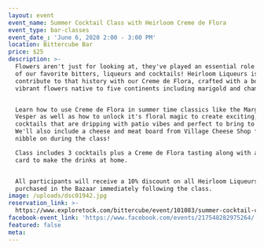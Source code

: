 ```yaml
---
layout: event
event_name: Summer Cocktail Class with Heirloom Creme de Flora
event_type: bar-classes
event_date_: 'June 6, 2020 2:00 - 3:00 PM'
location: Bittercube Bar
price: $25
description: >-
  Flowers aren't just for looking at, they've played an essential role in some
  of our favorite bitters, liqueurs and cocktails! Heirloom Liqueurs is proud to
  contribute to that history with our Creme de Flora, crafted with a bouquet of
  vibrant flowers native to five continents including marigold and chamomile.


  Learn how to use Creme de Flora in summer time classics like the Margarita and
  Vesper as well as how to unlock it's floral magic to create exciting, new
  cocktails that are dripping with patio vibes and perfect to bring to a picnic.
  We'll also include a cheese and meat board from Village Cheese Shop for you to
  nibble on during the class!

  Class includes 3 cocktails plus a Creme de Flora tasting along with a recipe
  card to make the drinks at home.


  All participants will receive a 10% discount on all Heirloom Liqueurs
  purchased in the Bazaar immediately following the class.
image: /uploads/dsc01942.jpg
reservation_link: >-
  https://www.exploretock.com/bittercube/event/101083/summer-cocktail-class-with-heirloom-creme-de-flora
facebook-event_link: 'https://www.facebook.com/events/217548282975264/'
featured: false
meta:
---
```


